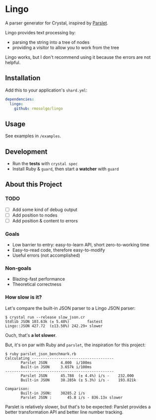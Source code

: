 # Lingo

A parser generator for Crystal, inspired by [Parslet](https://github.com/kschiess/parslet).

Lingo provides text processing by:
- parsing the string into a tree of nodes
- providing a visitor to allow you to work from the tree

Lingo works, but I don't recommend using it because the errors are not helpful.

## Installation

Add this to your application's `shard.yml`:

```yaml
dependencies:
  lingo:
    github: rmosolgo/lingo
```

## Usage

See examples in `/examples`.

## Development

- Run the __tests__ with `crystal spec`
- Install Ruby & `guard`, then start a __watcher__ with `guard`

## About this Project

### TODO

- [ ] Add some kind of debug output
- [ ] Add position to nodes
- [ ] Add position & content to errors

### Goals

- Low barrier to entry: easy-to-learn API, short zero-to-working time
- Easy-to-read code, therefore easy-to-modify
- Useful errors (not accomplished)

### Non-goals

- Blazing-fast performance
- Theoretical correctness

### How slow is it?

Let's compare the built-in JSON parser to a Lingo JSON parser:

```
$ crystal run --release slow_json.cr
Stdlib JSON 103.63k (± 5.48%)        fastest
Lingo::JSON 427.72  (±13.50%) 242.29× slower
```

Ouch, that's __a lot slower__.

But, it's on par with Ruby and `parslet`, the inspiration for this project:

```
$ ruby parslet_json_benchmark.rb
Calculating -------------------------------------
       Parslet JSON      4.000  i/100ms
       Built-in JSON     3.657k i/100ms
-------------------------------------------------
       Parslet JSON      45.788  (± 4.4%) i/s -    232.000
       Built-in JSON     38.285k (± 5.3%) i/s -    193.821k

Comparison:
       Built-in JSON:    38285.2 i/s
       Parslet JSON :       45.8 i/s - 836.13x slower
```

Parslet is relatively slower, but that's to be expected: Parslet provides a better transformation API and better line number tracking.
